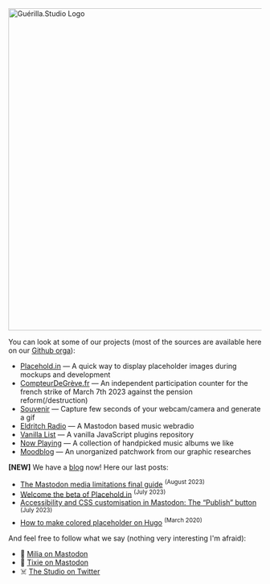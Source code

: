 <img width="640" alt="Guérilla.Studio Logo" src="https://github.com/GuerillaHQ/.github/assets/2143796/2473f38f-07d5-4589-9827-d0bd26ff773c">


You can look at some of our projects (most of the sources are available here on our [Github orga](https://github.com/GuerillaHQ)):

*   [Placehold.in](https://placehold.in) — A quick way to display placeholder images during mockups and development 
*   [CompteurDeGrève.fr](https://compteurdegreve.fr) — An independent participation counter for the french strike of March 7th 2023 against the pension reform(/destruction)
*   [Souvenir](https://souvenir.cam) — Capture few seconds of your webcam/camera and generate a gif
*   [Eldritch Radio](https://radio.eldritch.cafe) — A Mastodon based music webradio
*   [Vanilla List](https://vanillalist.top) — A vanilla JavaScript plugins repository
*   [Now Playing](https://music.guerilla.studio) — A collection of handpicked music albums we like
*   [Moodblog](https://inspiration.guerilla.studio) — An unorganized patchwork from our graphic researches

**\[NEW\]** We have a [blog](https://guerilla.studio/blog/?from=gh-readme-guerilla) now! Here our last posts:

* [The Mastodon media limitations final guide](https://guerilla.studio/blog/mastodon-media-upload-limits/?from=gh-readme-guerilla) <sup>(August 2023)</sup>
* [Welcome the beta of Placehold.in](https://guerilla.studio/blog/welcome-placeholdin-beta/?from=gh-readme-guerilla) <sup>(July 2023)</sup>
* [Accessibility and CSS customisation in Mastodon: The “Publish” button](https://guerilla.studio/blog/accessibility-css-customisation-mastodon-publish-button/?from=gh-readme-guerilla) <sup>(July 2023)</sup>
* [How to make colored placeholder on Hugo](https://guerilla.studio/blog/make-colored-placeholder-hugo/?from=gh-readme-guerilla) <sup>(March 2020)</sup>

And feel free to follow what we say (nothing very interesting I'm afraid):

*   🐘 [Milia on Mastodon](https://mastodon.guerilla.studio/@milia)
*   🐘 [Tixie on Mastodon](https://mastodon.guerilla.studio/@tixie)
*   ☠️ [The Studio on Twitter](https://twitter.com/GuerillaHQ)
